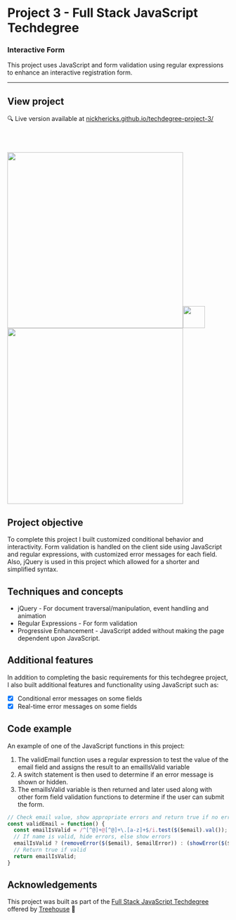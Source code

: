# Project 3 - Full Stack JavaScript Techdegree

### Interactive Form
This project uses JavaScript and form validation using regular expressions to enhance an interactive registration form.

***
## View project
:mag: Live version available at [nickhericks.github.io/techdegree-project-3/](https://nickhericks.github.io/techdegree-project-3/)

<br><br>

<img src="https://res.cloudinary.com/dtqevfsxh/image/upload/v1550234182/portfolio/interactive-form-1.png" width="400px"><img src="https://res.cloudinary.com/dtqevfsxh/image/upload/v1550218646/portfolio/screenshot-padding-github.png" width="50px">
<img src="https://res.cloudinary.com/dtqevfsxh/image/upload/v1550234182/portfolio/interactive-form-2.png" width="400px">


## Project objective
To complete this project I built customized conditional behavior and interactivity. Form validation is handled on the client side using JavaScript and regular expressions, with customized error messages for each field. Also, jQuery is used in this project which allowed for a shorter and simplified syntax.

## Techniques and concepts
- jQuery - For document traversal/manipulation, event handling and animation
- Regular Expressions - For form validation
- Progressive Enhancement - JavaScript added without making the page dependent upon JavaScript.

## Additional features
In addition to completing the basic requirements for this techdegree project, I also built additional features and functionality using JavaScript such as:

- [x] Conditional error messages on some fields
- [x] Real-time error messages on some fields

## Code example
An example of one of the JavaScript functions in this project:
1. The validEmail function  uses a regular expression to test the value of the email field and assigns the result to an emailIsValid variable
2. A switch statement is then used to determine if an error message is shown or hidden.
3. The emailIsValid variable is then returned and later used along with other form field validation functions to determine if the user can submit the form.

```javascript
// Check email value, show appropriate errors and return true if no errors
const validEmail = function() {
  const emailIsValid = /^[^@]+@[^@]+\.[a-z]+$/i.test($($email).val());
  // If name is valid, hide errors, else show errors
  emailIsValid ? (removeError($($email), $emailError)) : (showError($($email), $emailError));
  // Return true if valid
  return emailIsValid;
}
```

## Acknowledgements
This project was built as part of the [Full Stack JavaScript Techdegree](https://join.teamtreehouse.com/techdegree/) offered by [Treehouse](https://teamtreehouse.com) :raised_hands:
